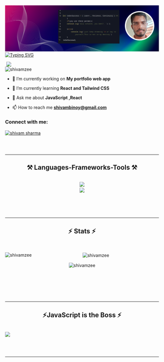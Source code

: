 ![logo](https://github.com/Shivamzee/Shivamzee/blob/main/GithubCover.png)
<a href="https://git.io/typing-svg"><img src="https://readme-typing-svg.demolab.com?font=Fira+Code&weight=700&duration=5006&pause=1001&color=#000000&background=FFFFFF1D&center=true&vCenter=true&random=false&width=1000&height=85&lines=Hello+%F0%9F%91%8B%2C+I'm+Shivam+Sharma.;A+passionate+frontend+developer+from+India." alt="Typing SVG" /></a>



<img align="right" src="https://user-images.githubusercontent.com/74038190/212749447-bfb7e725-6987-49d9-ae85-2015e3e7cc41.gif" width="500">


<p align="left"> <img src="https://komarev.com/ghpvc/?username=shivamzee&label=Profile%20views&color=0e75b6&style=flat" alt="shivamzee" /> </p>

- 🔭 I’m currently working on  **My portfolio web app**

- 🌱 I’m currently learning **React and Tailwind CSS**

- 💬 Ask me about **JavaScript ,React**

- 📫 How to reach me **shivambinoy@gmail.com**

<h3 align="left">Connect with me:</h3>
<p align="left">
<a href="https://linkedin.com/in/shivam sharma" target="blank"><img align="center" src="https://raw.githubusercontent.com/rahuldkjain/github-profile-readme-generator/master/src/images/icons/Social/linked-in-alt.svg" alt="shivam sharma" height="30" width="40" /></a>
</p>
<br/><br/>



 <hr/>
<h2 align="center">⚒️ Languages-Frameworks-Tools ⚒️</h2>

<br/>
<div align="center">
    <img src="https://skillicons.dev/icons?i=javascript,react,tailwind" /><br>
    <img src="https://skillicons.dev/icons?i=vscode,github,git,bootstrap,html,css," />
</div>

<br/>


<br/><br/>
<hr/>

<h2 align="center">⚡ Stats ⚡</h2>
<br>

<div align=center>
  <p><img align="left" src="https://github-readme-stats.vercel.app/api/top-langs?username=shivamzee&show_icons=true&locale=en&layout=compact" alt="shivamzee" /></p>

<p>&nbsp;<img align="center" src="https://github-readme-stats.vercel.app/api?username=shivamzee&show_icons=true&locale=en" alt="shivamzee" /></p>

<p><img align="center" src="https://github-readme-streak-stats.herokuapp.com/?user=shivamzee&" alt="shivamzee" /></p>
<br><br>

</div>

<br/><br/>

<hr/>


<h2 align="center">⚡JavaScript is the Boss ⚡</h2>
<br/>
<img src="https://user-images.githubusercontent.com/74038190/213910845-af37a709-8995-40d6-be59-724526e3c3d7.gif" width="900">



<br/><br/>

<hr/>

  
